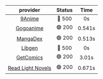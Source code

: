 | **provider** | **Status** | **Time** |
|:--------:|:------:|:----:|
| [9Anime](https://9anime.to) | 🔴 500 | 0s |
| [Gogoanime](https://gogoanime.gg) | 🟢 200 | 0.541s |
| [MangaDex](https://mangadex.org) | 🟢 200 | 0.513s |
| [Libgen](http://libgen) | 🔴 500 | 0s |
| [GetComics](https://getcomics.info/) | 🟢 200 | 3.01s |
| [Read Light Novels](https://readlightnovels.net) | 🟢 200 | 0.671s |
